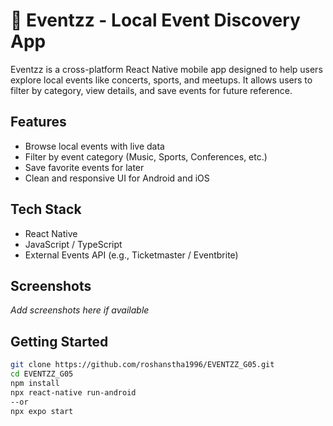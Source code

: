 # 🎉 Eventzz - Local Event Discovery App

Eventzz is a cross-platform React Native mobile app designed to help users explore local events like concerts, sports, and meetups. It allows users to filter by category, view details, and save events for future reference.

## Features
- Browse local events with live data
- Filter by event category (Music, Sports, Conferences, etc.)
- Save favorite events for later
- Clean and responsive UI for Android and iOS

## Tech Stack
- React Native
- JavaScript / TypeScript
- External Events API (e.g., Ticketmaster / Eventbrite)

## Screenshots
_Add screenshots here if available_

## Getting Started

```bash
git clone https://github.com/roshanstha1996/EVENTZZ_G05.git
cd EVENTZZ_G05
npm install
npx react-native run-android
--or
npx expo start

